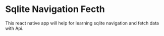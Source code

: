 # Sqlite Navigation Fecth
This react native app will help for learning sqlite navigation and fetch data with Api.
